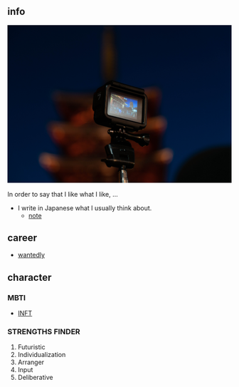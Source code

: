 ## info

![](./images/20190519-DSC02233.jpg)

In order to say that I like what I like, ...

- I write in Japanese what I usually think about.
    - [note](https://note.mu/anitta)
    
## career

- [wantedly](https://www.wantedly.com/users/18320570)

## character
### MBTI
- [INFT](https://www.16personalities.com/infp-personality)
### STRENGTHS FINDER
1. Futuristic
2. Individualization
3. Arranger
4. Input
5. Deliberative
